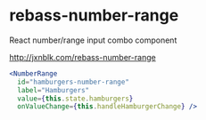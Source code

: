 
# rebass-number-range

React number/range input combo component

http://jxnblk.com/rebass-number-range

```jsx
<NumberRange
  id="hamburgers-number-range"
  label="Hamburgers"
  value={this.state.hamburgers}
  onValueChange={this.handleHamburgerChange} />
```

